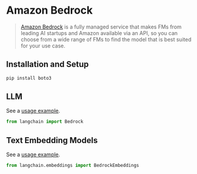 # Amazon Bedrock

>[Amazon Bedrock](https://aws.amazon.com/bedrock/) is a fully managed service that makes FMs from leading AI startups and Amazon available via an API, so you can choose from a wide range of FMs to find the model that is best suited for your use case.

## Installation and Setup

```bash
pip install boto3
```

## LLM

See a [usage example](../modules/models/llms/integrations/bedrock.ipynb).

```python
from langchain import Bedrock
```

## Text Embedding Models

See a [usage example](../modules/models/text_embedding/examples/amazon_bedrock.ipynb).
```python
from langchain.embeddings import BedrockEmbeddings
```
